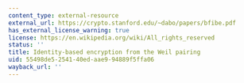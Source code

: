 ```yaml
---
content_type: external-resource
external_url: https://crypto.stanford.edu/~dabo/papers/bfibe.pdf
has_external_license_warning: true
license: https://en.wikipedia.org/wiki/All_rights_reserved
status: ''
title: Identity-based encryption from the Weil pairing
uid: 55498de5-2541-40ed-aae9-94889f5ffa06
wayback_url: ''
---
```

